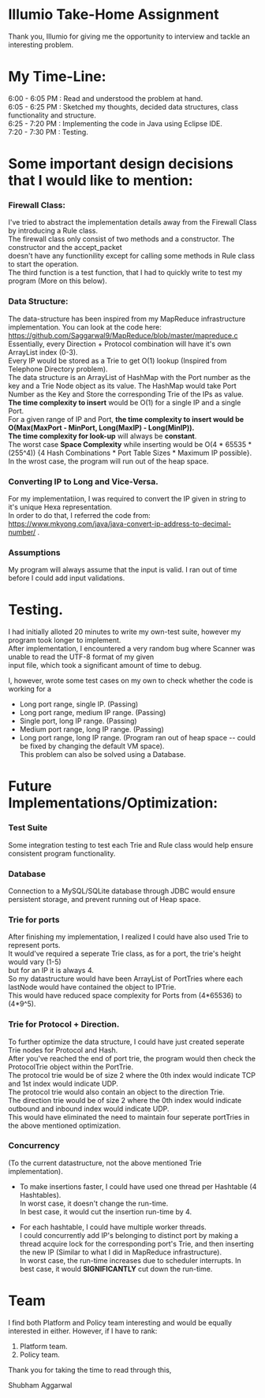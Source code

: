 # Illumio Take-Home Assignment
Thank you, Illumio for giving me the opportunity to interview and tackle an interesting problem.  

# My Time-Line: 
6:00 - 6:05 PM : Read and understood the problem at hand.  
6:05 - 6:25 PM : Sketched my thoughts, decided data structures, class functionality and structure.  
6:25 - 7:20 PM : Implementing the code in Java using Eclipse IDE.  
7:20 - 7:30 PM : Testing.  

# Some important design decisions that I would like to mention: 

### Firewall Class:
I've tried to abstract the implementation details away from the Firewall Class by introducing a Rule class.  
The firewall class only consist of two methods and a constructor. The constructor and the accept_packet  
doesn't have any functionility except for calling some methods in Rule class to start the operation.  
The third function is a test function, that I had to quickly write to test my program (More on this below).  

###  Data Structure:
The data-structure has been inspired from my MapReduce infrastructure implementation. You can look at the code here:  
https://github.com/Saggarwal9/MapReduce/blob/master/mapreduce.c  
Essentially, every Direction + Protocol combination will have it's own ArrayList index (0-3).  
Every IP would be stored as a Trie to get O(1) lookup (Inspired from Telephone Directory problem).  
The data structure is an ArrayList of HashMap with the Port number as the key and a Trie Node object as its value. 
The HashMap would take Port Number as the Key and Store the corresponding Trie of the IPs as value.  
**The time complexity to insert** would be O(1) for a single IP and a single Port.  
For a given range of IP and Port, **the time complexity to insert would be O(Max(MaxPort - MinPort, Long(MaxIP) - Long(MinIP)).**  
**The time complexity for look-up** will always be **constant**.  
The worst case **Space Complexity** while inserting would be O(4 * 65535 * (255^4)) {4 Hash Combinations * Port Table Sizes * Maximum IP possible}.  
In the wrost case, the program will run out of the heap space.  

### Converting IP to Long and Vice-Versa.
For my implementatiion, I was required to convert the IP given in string to it's unique Hexa representation.  
In order to do that, I referred the code from: https://www.mkyong.com/java/java-convert-ip-address-to-decimal-number/ .  

### Assumptions
My program will always assume that the input is valid. I ran out of time before I could add input validations.  

# Testing. 
I had initially alloted 20 minutes to write my own-test suite, however my program took longer to implement.  
After implementation, I encountered a very random bug where Scanner was unable to read the UTF-8 format of my given  
input file, which took a significant amount of time to debug.  

I, however, wrote some test cases on my own to check whether the code is working for a 
  * Long port range, single IP. (Passing)    
  * Long port range, medium IP range. (Passing)  
  * Single port, long IP range. (Passing)  
  * Medium port range, long IP range. (Passing)  
  * Long port range, long IP range. (Program ran out of heap space -- could be fixed by changing the default VM space).  
  This problem can also be solved using a Database.  

# Future Implementations/Optimization:
### Test Suite
Some integration testing to test each Trie and Rule class would help ensure consistent program functionality.  

### Database
Connection to a MySQL/SQLite database through JDBC would ensure persistent storage, and prevent running out of Heap space.  

### Trie for ports
After finishing my implementation, I realized I could have also used Trie to represent ports.  
It would've required a seperate Trie class, as for a port, the trie's height would vary (1-5)  
but for an IP it is always 4.  
So my datastructure would have been ArrayList of PortTries where each lastNode would have contained the object to IPTrie.  
This would have reduced space complexity for Ports from (4\*65536) to (4\*9^5).

### Trie for Protocol + Direction.
To further optimize the data structure, I could have just created seperate Trie nodes for Protocol and Hash.  
After you've reached the end of port trie, the program would then check the ProtocolTrie object within the PortTrie.    
The protocol trie would be of size 2 where the 0th index would indicate TCP and 1st index would indicate UDP.  
The protocol trie would also contain an object to the direction Trie.  
The direction trie would be of size 2 where the 0th index would indicate outbound and inbound index would indicate UDP.  
This would have eliminated the need to maintain four seperate portTries in the above mentioned optimization.  


### Concurrency
(To the current datastructure, not the above mentioned Trie implementation).  
* To make insertions faster, I could have used one thread per Hashtable (4 Hashtables).  
In worst case, it doesn't change the run-time.  
In best case, it would cut the insertion run-time by 4.  

* For each hashtable, I could have multiple worker threads.  
I could concurrently add IP's belonging to distinct port by making a thread acquire lock for the corresponding port's Trie,
and then inserting the new IP (Similar to what I did in MapReduce infrastructure).  
In worst case, the run-time increases due to scheduler interrupts. 
In best case, it would **SIGNIFICANTLY** cut down the run-time.

# Team
I find both Platform and Policy team interesting and would be equally interested in either. However, if I have to rank:  
1) Platform team.  
2) Policy team.  

Thank you for taking the time to read through this,

Shubham Aggarwal

